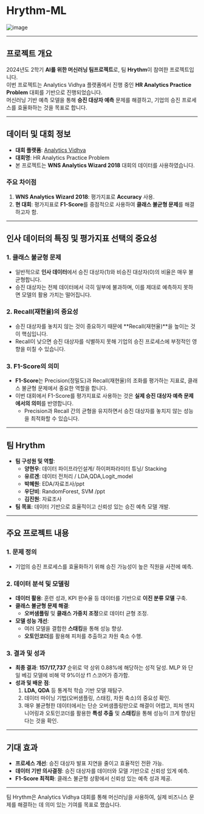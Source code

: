 # Hrythm-ML
![image](https://github.com/user-attachments/assets/6ac2d17a-82d5-4051-98e0-5da54c3fdb18)

---

## 프로젝트 개요
2024년도 2학기 **AI를 위한 머신러닝 팀프로젝트**로, 팀 **Hrythm**이 참여한 프로젝트입니다.  
이번 프로젝트는 Analytics Vidhya 플랫폼에서 진행 중인 **HR Analytics Practice Problem** 대회를 기반으로 진행되었습니다.  
머신러닝 기반 예측 모델을 통해 **승진 대상자 예측** 문제를 해결하고, 기업의 승진 프로세스를 효율화하는 것을 목표로 합니다.

---

## 데이터 및 대회 정보
- **대회 플랫폼**: [Analytics Vidhya](https://www.analyticsvidhya.com/)  
- **대회명**: HR Analytics Practice Problem  
- 본 프로젝트는 **WNS Analytics Wizard 2018** 대회의 데이터를 사용하였습니다.  

### 주요 차이점
1. **WNS Analytics Wizard 2018**: 평가지표로 **Accuracy** 사용.
2. **현 대회**: 평가지표로 **F1-Score**를 중점적으로 사용하여 **클래스 불균형 문제**를 해결하고자 함.

---

## 인사 데이터의 특징 및 평가지표 선택의 중요성

### 1. 클래스 불균형 문제
- 일반적으로 **인사 데이터**에서 승진 대상자(1)와 비승진 대상자(0)의 비율은 매우 불균형합니다.  
- 승진 대상자는 전체 데이터에서 극히 일부에 불과하며, 이를 제대로 예측하지 못하면 모델의 활용 가치는 떨어집니다.  

### 2. Recall(재현율)의 중요성
- 승진 대상자를 놓치지 않는 것이 중요하기 때문에 **Recall(재현율)**을 높이는 것이 핵심입니다.  
- Recall이 낮으면 승진 대상자를 식별하지 못해 기업의 승진 프로세스에 부정적인 영향을 미칠 수 있습니다.

### 3. F1-Score의 의미
- **F1-Score**는 Precision(정밀도)과 Recall(재현율)의 조화를 평가하는 지표로, 클래스 불균형 문제에서 중요한 역할을 합니다.  
- 이번 대회에서 F1-Score를 평가지표로 사용하는 것은 **실제 승진 대상자 예측 문제에서의 의미**를 반영합니다.  
  - Precision과 Recall 간의 균형을 유지하면서 승진 대상자를 놓치지 않는 성능을 최적화할 수 있습니다.

---

## 팀 Hrythm
- **팀 구성원 및 역할**:
  - **양현우**: 데이터 파이프라인설계/ 하이퍼파라미터 튜닝/ Stacking
  - **유르겐**: 데이터 전처리 / LDA,QDA,Logit_model
  - **박혜원**: EDA/자료조사/ppt
  - **우단비**: RandomForest, SVM /ppt
  - **김진원**: 자료조사
- **팀 목표**: 데이터 기반으로 효율적이고 신뢰성 있는 승진 예측 모델 개발.

---

## 주요 프로젝트 내용
### 1. 문제 정의
- 기업의 승진 프로세스를 효율화하기 위해 승진 가능성이 높은 직원을 사전에 예측.

### 2. 데이터 분석 및 모델링
- **데이터 활용**: 훈련 성과, KPI 완수율 등 데이터를 기반으로 **이진 분류 모델** 구축.
- **클래스 불균형 문제 해결**:
  - **오버샘플링** 및 **클래스 가중치 조정**으로 데이터 균형 조정.
- **모델 성능 개선**:
  - 여러 모델을 결합한 **스태킹**을 통해 성능 향상.
  - **오토인코더**를 활용해 피처를 추출하고 차원 축소 수행.

### 3. 결과 및 성과
- **최종 결과**: **157/17,737** 순위로 약 상위 0.88%에 해당하는 성적 달성. MLP 와 단일 베깅 모델에 비해 약 9%이상 f1 스코어가 증가함.
- **성과 및 배운 점**:
  1. **LDA, QDA** 등 통계적 학습 기반 모델 재탐구.
  2. 데이터 마이닝 기법(오버샘플링, 스태킹, 차원 축소)의 중요성 확인.
  3. 매우 불균형한 데이터에서는 단순 오버샘플링만으로 해결이 어렵고, 피처 엔지니어링과 오토인코더를 활용한 **특성 추출** 및 **스태킹**을 통해 성능이 크게 향상된다는 것을 확인.

---

## 기대 효과
- **프로세스 개선**: 승진 대상자 발표 지연을 줄이고 효율적인 전환 가능.
- **데이터 기반 의사결정**: 승진 대상자를 데이터와 모델 기반으로 신뢰성 있게 예측.
- **F1-Score 최적화**: 클래스 불균형 상황에서 신뢰성 있는 예측 성과 제공.

---

팀 Hrythm은 Analytics Vidhya 대회를 통해 머신러닝을 사용하여, 실제 비즈니스 문제를 해결하는 데 의미 있는 기여를 목표로 했습니다.
